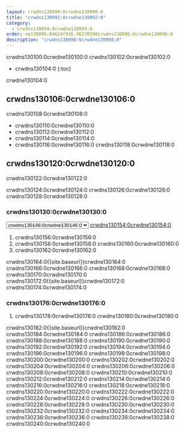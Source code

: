 ```yaml
---
layout: crwdns130090:0crwdne130090:0
title: "crwdns130092:0crwdne130092:0"
category:
  - crwdns130094:0crwdne130094:0
order: ne130096:04624f916.96170590crwdns130096:0crwdne130096:0
description: "crwdns130098:0crwdne130098:0"
---
```

crwdns130100:0crwdne130100:0 crwdns130102:0crwdne130102:0

- crwdns130104:0
{:toc}

crwdne130104:0

## crwdns130106:0crwdne130106:0

crwdns130108:0crwdne130108:0

- crwdns130110:0crwdne130110:0
- crwdns130112:0crwdne130112:0
- crwdns130114:0crwdne130114:0
- crwdns130116:0crwdne130116:0 crwdns130118:0crwdne130118:0

## crwdns130120:0crwdne130120:0

crwdns130122:0crwdne130122:0

crwdns130124:0crwdne130124:0 crwdns130126:0crwdne130126:0 crwdns130128:0crwdne130128:0

### crwdns130130:0crwdne130130:0

<script>
  var amiIds = {
  "ap-northeast-1": "ami-32e6d455",
  "ap-northeast-2": "ami-2cef3242",
  "ap-southeast-1": "ami-7f22a71c",
  "ap-southeast-2": "ami-21111b42",
  "eu-central-1": "ami-7a2ef015",
  "eu-west-1": "ami-ac1a14ca",
  "sa-east-1": "ami-70026d1c",
  "us-east-1": "ami-cb6f1add",
  "us-east-2": "ami-57c7e032",
  "us-west-1": "ami-059b818564104e5c6",
  "us-west-2": "ami-c24a2fa2"
  };

  var amiUpdateSelect = function() {
    var s = document.getElementById("ami-select");
    var region = s.options[s.selectedIndex].value;
    document.getElementById("ami-go").href = "https://console.aws.amazon.com/ec2/v2/home?region=" + region + "#LaunchInstanceWizard:ami=" + amiIds[region];
  };
  </script>

<select id="ami-select" onchange="amiUpdateSelect()"> <option value="ap-northeast-1">crwdns130132:0crwdne130132:0</option> <option value="ap-northeast-2">crwdns130134:0crwdne130134:0</option> <option value="ap-southeast-1">crwdns130136:0crwdne130136:0</option> <option value="ap-southeast-2">crwdns130138:0crwdne130138:0</option> <option value="eu-central-1">crwdns130140:0crwdne130140:0</option> <option value="eu-west-1">crwdns130142:0crwdne130142:0</option> <option value="sa-east-1">crwdns130144:0crwdne130144:0</option> <option value="us-east-1" selected="selected">crwdns130146:0crwdne130146:0</option> <option value="us-east-2">crwdns130148:0crwdne130148:0</option> <option value="us-west-1">crwdns130150:0crwdne130150:0</option> <option value="us-west-2">crwdns130152:0crwdne130152:0</option> </select> <a id="ami-go" href="" class="btn btn-success" data-analytics-action="{{ site.analytics.events.go_button_clicked }}" target="_blank">crwdns130154:0crwdne130154:0</a>
<script>amiUpdateSelect();</script>

1. crwdns130156:0crwdne130156:0 
2. crwdns130158:0crwdne130158:0 crwdns130160:0crwdne130160:0
3. crwdns130162:0crwdne130162:0 

crwdns130164:0{{site.baseurl}}crwdne130164:0 crwdns130166:0crwdne130166:0 crwdns130168:0crwdne130168:0 crwdns130170:0crwdne130170:0 crwdns130172:0{{site.baseurl}}crwdne130172:0 crwdns130174:0crwdne130174:0

### crwdns130176:0crwdne130176:0

1. crwdns130178:0crwdne130178:0 crwdns130180:0crwdne130180:0 

crwdns130182:0{{site.baseurl}}crwdne130182:0 crwdns130184:0crwdne130184:0 crwdns130186:0crwdne130186:0 crwdns130188:0crwdne130188:0 crwdns130190:0crwdne130190:0 crwdns130192:0crwdne130192:0 crwdns130194:0crwdne130194:0 crwdns130196:0crwdne130196:0 crwdns130198:0crwdne130198:0 crwdns130200:0crwdne130200:0 crwdns130202:0crwdne130202:0 crwdns130204:0crwdne130204:0 crwdns130206:0crwdne130206:0 crwdns130208:0crwdne130208:0 crwdns130210:0crwdne130210:0 crwdns130212:0crwdne130212:0 crwdns130214:0crwdne130214:0 crwdns130216:0crwdne130216:0 crwdns130218:0crwdne130218:0 crwdns130220:0crwdne130220:0 crwdns130222:0crwdne130222:0 crwdns130224:0crwdne130224:0 crwdns130226:0crwdne130226:0 crwdns130228:0crwdne130228:0 crwdns130230:0crwdne130230:0 crwdns130232:0crwdne130232:0 crwdns130234:0crwdne130234:0 crwdns130236:0crwdne130236:0 crwdns130238:0crwdne130238:0 crwdns130240:0crwdne130240:0

<!---
## Installation in a Data Center

1. Launch a VM with at least 8GB of RAM, 100GB of disk space on the root volume, and a version of Linux that supports Docker, for example Ubuntu Trusty 14.04. 

2. Open ports 22 and 8800 to administrators, open ports 80 and 443 to all users, and optionally open ports 64535-65535 to developers to SSH into builds.

3. Install Replicated, the tool used to package and distribute CircleCI, by running the  `curl https://get.replicated.com/docker | sudo bash` command. **Note:** Docker must not use the device mapper storage driver. Check this by running `sudo docker info | grep "Storage Driver"`.)

4. Visit port 8800 on the machine in a web browser to complete the guided installation process.

5. Complete the process by choosing an SSL certificate option, uploading the license, setting the admin password and hostnames,  enabling GitHub OAuth registration, and defining protocol settings. The application start up process begins by downloading the ~160 MB docker image, so it may take some time to complete. 

6. Open the CircleCI app and click Get Started to authorize your GitHub account. The Add Projects page appears where you can select a project for your first build. 
-->